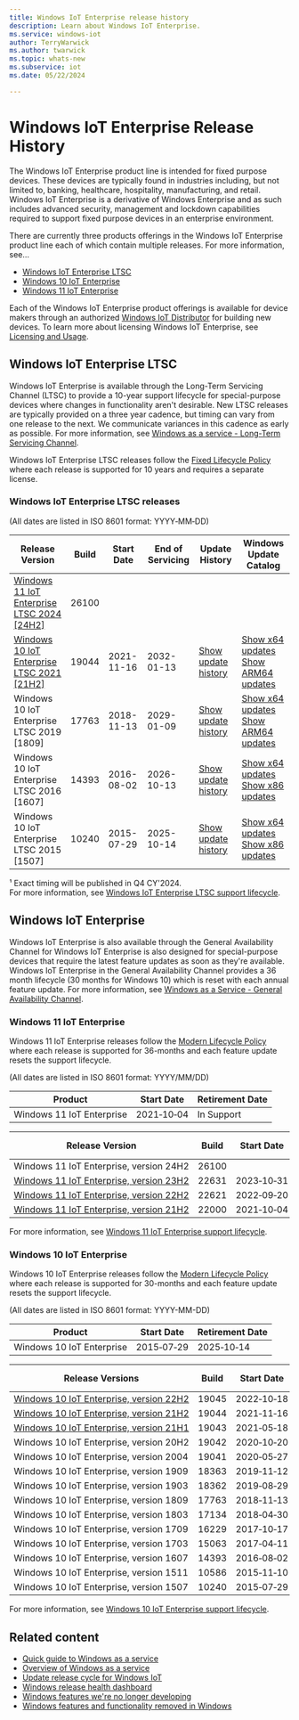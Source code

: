 ```yaml
---
title: Windows IoT Enterprise release history
description: Learn about Windows IoT Enterprise.
ms.service: windows-iot
author: TerryWarwick
ms.author: twarwick
ms.topic: whats-new
ms.subservice: iot
ms.date: 05/22/2024

---
```


# Windows IoT Enterprise Release History

The Windows IoT Enterprise product line is intended for fixed purpose devices. These devices are typically found in industries including, but not limited to, banking, healthcare, hospitality, manufacturing, and retail. Windows IoT Enterprise is a derivative of Windows Enterprise and as such includes advanced security, management and lockdown capabilities required to support fixed purpose devices in an enterprise environment.  

There are currently three products offerings in the Windows IoT Enterprise product line each of which contain multiple releases. For more information, see...

* [Windows IoT Enterprise LTSC](#windows-iot-enterprise-ltsc)
* [Windows 10 IoT Enterprise](#windows-10-iot-enterprise)
* [Windows 11 IoT Enterprise](#windows-11-iot-enterprise)

Each of the Windows IoT Enterprise product offerings is available for device makers through an authorized [Windows IoT Distributor](https://aka.ms/IoTDistributorList) for building new devices.  To learn more about licensing Windows IoT Enterprise, see [Licensing and Usage](/windows/iot/iot-enterprise/commercialization/licensing).

## Windows IoT Enterprise LTSC

Windows IoT Enterprise is available through the Long-Term Servicing Channel (LTSC) to provide a 10-year support lifecycle for special-purpose devices where changes in functionality aren't desirable. New LTSC releases are typically provided on a three year cadence, but timing can vary from one release to the next. We communicate variances in this cadence as early as possible. For more information, see [Windows as a service - Long-Term Servicing Channel](/windows/deployment/update/waas-overview#long-term-servicing-channel).

Windows IoT Enterprise LTSC releases follow the [Fixed Lifecycle Policy](/lifecycle/policies/fixed) where each release is supported for 10 years and requires a separate license.

### Windows IoT Enterprise LTSC releases

(All dates are listed in ISO 8601 format: YYYY&#8209;MM&#8209;DD)

| Release Version | Build | Start Date | End of Servicing | Update History | Windows Update Catalog |
| --- | --- | --- | --- | --- | --- |
| [Windows 11 IoT Enterprise LTSC 2024 </br>[24H2]](Windows-11-IoT-Enterprise-LTSC-2024.md) | 26100 | | | | |
| [Windows 10 IoT Enterprise LTSC 2021 </br>[21H2]](Windows-10-IoT-Enterprise-LTSC-2021.md) | 19044 | 2021-11-16 | 2032-01-13 | [Show update history](https://support.microsoft.com/topic/windows-10-update-history-857b8ccb-71e4-49e5-b3f6-7073197d98fb) | [Show x64 updates](https://www.catalog.update.microsoft.com/Search.aspx?q=-Dynamic%20Cumulative%20Update%20for%20Windows%2010%20version%2021H2%20for%20x64) </br>[Show ARM64 updates](https://www.catalog.update.microsoft.com/Search.aspx?q=-Dynamic%20Cumulative%20Update%20for%20Windows%2010%20version%2021H2%20for%20Arm64) |
| Windows 10 IoT Enterprise LTSC 2019 </br>[1809] | 17763 | 2018-11-13 | 2029-01-09 | [Show update history](https://support.microsoft.com/topic/windows-10-and-windows-server-2019-update-history-725fc2e1-4443-6831-a5ca-51ff5cbcb059) | [Show x64 updates](https://www.catalog.update.microsoft.com/Search.aspx?q=-Dynamic%20Cumulative%20Update%20for%20Windows%2010%20version%201809%20for%20x64) </br>[Show ARM64 updates](https://www.catalog.update.microsoft.com/Search.aspx?q=-Dynamic%20Cumulative%20Update%20for%20Windows%2010%20version%201809%20for%20Arm64) |
| Windows 10 IoT Enterprise LTSC 2016 </br>[1607] | 14393 | 2016-08-02 | 2026-10-13 | [Show update history](https://support.microsoft.com/topic/windows-10-and-windows-server-2016-update-history-4acfbc84-a290-1b54-536a-1c0430e9f3fd) | [Show x64 updates](https://www.catalog.update.microsoft.com/Search.aspx?q=-Dynamic%20Cumulative%20Update%20for%20Windows%2010%20version%201607%20for%20x64)</br>[Show x86 updates](https://www.catalog.update.microsoft.com/Search.aspx?q=-Dynamic%20Cumulative%20Update%20for%20Windows%2010%20version%201607%20for%20x86) |
| Windows 10 IoT Enterprise LTSC 2015 </br>[1507] | 10240 | 2015-07-29 | 2025-10-14 | [Show update history](https://support.microsoft.com/topic/windows-10-update-history-93345c32-4ae1-6d1c-f885-6c0b718adf3b) | [Show x64 updates](https://www.catalog.update.microsoft.com/Search.aspx?q=-Dynamic%20Cumulative%20Update%20for%20Windows%2010%20version%201507%20for%20x64) </br>[Show x86 updates](https://www.catalog.update.microsoft.com/Search.aspx?q=-Dynamic%20Cumulative%20Update%20for%20Windows%2010%20version%201507%20for%20x64) |

¹ Exact timing will be published in Q4 CY'2024.  
For more information, see [Windows IoT Enterprise LTSC support lifecycle](/lifecycle/products/?terms=Windows%20IoT%20Enterprise%20LTS).

## Windows IoT Enterprise

Windows IoT Enterprise is also available through the General Availability Channel for Windows IoT Enterprise is also designed for special-purpose devices that require the latest feature updates as soon as they're available. Windows IoT Enterprise in the General Availability Channel provides a 36 month lifecycle (30 months for Windows 10) which is reset with each annual feature update. For more information, see [Windows as a Service - General Availability Channel](/windows/deployment/update/waas-overview#general-availability-channel).

### Windows 11 IoT Enterprise

Windows 11 IoT Enterprise releases follow the [Modern Lifecycle Policy](/lifecycle/policies/modern) where each release is supported for 36-months and each feature update resets the support lifecycle.

(All dates are listed in ISO 8601 format: YYYY/MM/DD)

| Product                        |  Start Date  | Retirement Date |
| ------------------------------ | ------------ | --------------- |
| Windows&nbsp;11&nbsp;IoT&nbsp;Enterprise      |  2021&#8209;10&#8209;04  |   In Support    |

| Release Version  | Build |  Start Date  | End of Servicing |
| ---------------- | ----- | ------------ | ---------------- |
| Windows&nbsp;11&nbsp;IoT&nbsp;Enterprise,&nbsp;version&nbsp;24H2 | 26100 |  | |
| [Windows&nbsp;11&nbsp;IoT&nbsp;Enterprise,&nbsp;version&nbsp;23H2](Windows-11-IoT-Enterprise-23H2.md) | 22631 | 2023&#8209;10&#8209;31 | 2026&#8209;11&#8209;10 |
| [Windows&nbsp;11&nbsp;IoT&nbsp;Enterprise,&nbsp;version&nbsp;22H2](Windows-11-IoT-Enterprise-22H2.md) | 22621 |  2022&#8209;09&#8209;20  | 2025&#8209;10&#8209;14 |
| [Windows&nbsp;11&nbsp;IoT&nbsp;Enterprise,&nbsp;version&nbsp;21H2](Windows-11-IoT-Enterprise-21H2.md)     | 22000 |  2021&#8209;10&#8209;04  | 2024&#8209;10&#8209;08 |

For more information, see [Windows 11 IoT Enterprise support lifecycle](/lifecycle/products/windows-11-iot-enterprise).

### Windows 10 IoT Enterprise

Windows 10 IoT Enterprise releases follow the [Modern Lifecycle Policy](/lifecycle/policies/modern) where each release is supported for 30-months and each feature update resets the support lifecycle.

(All dates are listed in ISO 8601 format: YYYY-MM-DD)

| Product                        |  Start Date  | Retirement Date |
| ------------------------------ | ------------ | --------------- |
| Windows&nbsp;10&nbsp;IoT&nbsp;Enterprise      |  2015&#8209;07&#8209;29  |   2025&#8209;10&#8209;14    |

| Release Versions | Build |  Start Date  | End of Servicing |
| --- | --- | --- | --- |
| [Windows&nbsp;10&nbsp;IoT&nbsp;Enterprise,&nbsp;version&nbsp;22H2](Windows-10-IoT-Enterprise-22H2.md) | 19045 | 2022&#8209;10&#8209;18  | 2025&#8209;10&#8209;14 |
| [Windows&nbsp;10&nbsp;IoT&nbsp;Enterprise,&nbsp;version&nbsp;21H2](Windows-10-IoT-Enterprise-21H2.md) | 19044 | 2021&#8209;11&#8209;16  | 2024&#8209;06&#8209;11 |
| [Windows&nbsp;10&nbsp;IoT&nbsp;Enterprise,&nbsp;version&nbsp;21H1](Windows-10-IoT-Enterprise-21H1.md) | 19043 | 2021&#8209;05&#8209;18  | 2022&#8209;12&#8209;13 |
| Windows&nbsp;10&nbsp;IoT&nbsp;Enterprise,&nbsp;version&nbsp;20H2     | 19042 |  2020&#8209;10&#8209;20  |    2023&#8209;05&#8209;09    |
| Windows&nbsp;10&nbsp;IoT&nbsp;Enterprise,&nbsp;version&nbsp;2004     | 19041 |  2020&#8209;05&#8209;27  |    2021&#8209;12&#8209;14    |
| Windows&nbsp;10&nbsp;IoT&nbsp;Enterprise,&nbsp;version&nbsp;1909     | 18363 |  2019&#8209;11&#8209;12  |    2022&#8209;05&#8209;10    |
| Windows&nbsp;10&nbsp;IoT&nbsp;Enterprise,&nbsp;version&nbsp;1903     | 18362 |  2019&#8209;08&#8209;29  |    2020&#8209;12&#8209;08    |
| Windows&nbsp;10&nbsp;IoT&nbsp;Enterprise,&nbsp;version&nbsp;1809     | 17763 |  2018&#8209;11&#8209;13  |    2021&#8209;05&#8209;11    |
| Windows&nbsp;10&nbsp;IoT&nbsp;Enterprise,&nbsp;version&nbsp;1803     | 17134 |  2018&#8209;04&#8209;30  |    2021&#8209;05&#8209;11    |
| Windows&nbsp;10&nbsp;IoT&nbsp;Enterprise,&nbsp;version&nbsp;1709     | 16229 |  2017&#8209;10&#8209;17  |    2020&#8209;10&#8209;13    |
| Windows&nbsp;10&nbsp;IoT&nbsp;Enterprise,&nbsp;version&nbsp;1703     | 15063 |  2017&#8209;04&#8209;11  |    2019&#8209;10&#8209;08    |
| Windows&nbsp;10&nbsp;IoT&nbsp;Enterprise,&nbsp;version&nbsp;1607     | 14393 |  2016&#8209;08&#8209;02  |    2019&#8209;04&#8209;09    |
| Windows&nbsp;10&nbsp;IoT&nbsp;Enterprise,&nbsp;version&nbsp;1511     | 10586 |  2015&#8209;11&#8209;10  |    2017&#8209;10&#8209;10    |
| Windows&nbsp;10&nbsp;IoT&nbsp;Enterprise,&nbsp;version&nbsp;1507     | 10240 |  2015&#8209;07&#8209;29  |    2017&#8209;05&#8209;09    |

For more information, see [Windows 10 IoT Enterprise support lifecycle](/lifecycle/products/windows-10-iot-enterprise).

## Related content

* [Quick guide to Windows as a service](/windows/deployment/update/waas-quick-start)
* [Overview of Windows as a service](/windows/deployment/update/waas-overview)
* [Update release cycle for Windows IoT](/windows/deployment/update/release-cycle)
* [Windows release health dashboard](/windows/release-health/)
* [Windows features we're no longer developing](/windows/whats-new/deprecated-features)
* [Windows features and functionality removed in Windows](/windows/whats-new/removed-features)
